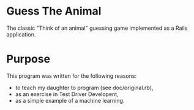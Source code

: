 Guess The Animal
================
The classic "Think of an animal" guessing game implemented as a Rails application.

Purpose
=======
This program was written for the following reasons:
- to teach my daughter to program (see doc/original.rb),
- as an exercise in Test Driver Developent,
- as a simple example of a machine learning.
